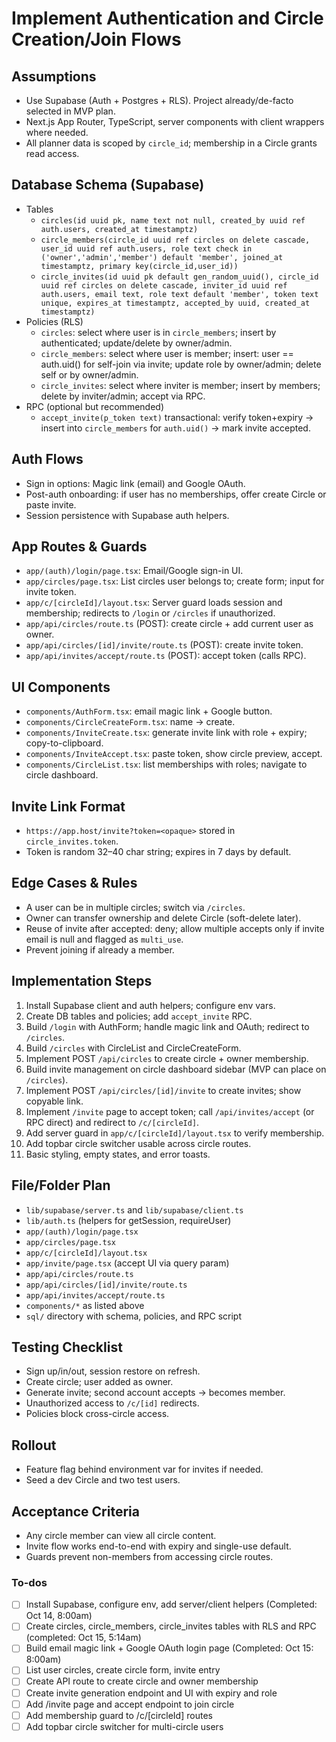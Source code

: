 <!-- c370ebc1-b907-4779-b761-bebb8c13c094 fb9e8019-331c-464f-8495-bef8ea71687c -->
# Implement Authentication and Circle Creation/Join Flows

## Assumptions
- Use Supabase (Auth + Postgres + RLS). Project already/de-facto selected in MVP plan.
- Next.js App Router, TypeScript, server components with client wrappers where needed.
- All planner data is scoped by `circle_id`; membership in a Circle grants read access.

## Database Schema (Supabase)
- Tables
  - `circles(id uuid pk, name text not null, created_by uuid ref auth.users, created_at timestamptz)`
  - `circle_members(circle_id uuid ref circles on delete cascade, user_id uuid ref auth.users, role text check in ('owner','admin','member') default 'member', joined_at timestamptz, primary key(circle_id,user_id))`
  - `circle_invites(id uuid pk default gen_random_uuid(), circle_id uuid ref circles on delete cascade, inviter_id uuid ref auth.users, email text, role text default 'member', token text unique, expires_at timestamptz, accepted_by uuid, created_at timestamptz)`
- Policies (RLS)
  - `circles`: select where user is in `circle_members`; insert by authenticated; update/delete by owner/admin.
  - `circle_members`: select where user is member; insert: user == auth.uid() for self-join via invite; update role by owner/admin; delete self or by owner/admin.
  - `circle_invites`: select where inviter is member; insert by members; delete by inviter/admin; accept via RPC.
- RPC (optional but recommended)
  - `accept_invite(p_token text)` transactional: verify token+expiry → insert into `circle_members` for `auth.uid()` → mark invite accepted.

## Auth Flows
- Sign in options: Magic link (email) and Google OAuth.
- Post-auth onboarding: if user has no memberships, offer create Circle or paste invite.
- Session persistence with Supabase auth helpers.

## App Routes & Guards
- `app/(auth)/login/page.tsx`: Email/Google sign-in UI.
- `app/circles/page.tsx`: List circles user belongs to; create form; input for invite token.
- `app/c/[circleId]/layout.tsx`: Server guard loads session and membership; redirects to `/login` or `/circles` if unauthorized.
- `app/api/circles/route.ts` (POST): create circle + add current user as owner.
- `app/api/circles/[id]/invite/route.ts` (POST): create invite token.
- `app/api/invites/accept/route.ts` (POST): accept token (calls RPC).

## UI Components
- `components/AuthForm.tsx`: email magic link + Google button.
- `components/CircleCreateForm.tsx`: name → create.
- `components/InviteCreate.tsx`: generate invite link with role + expiry; copy-to-clipboard.
- `components/InviteAccept.tsx`: paste token, show circle preview, accept.
- `components/CircleList.tsx`: list memberships with roles; navigate to circle dashboard.

## Invite Link Format
- `https://app.host/invite?token=<opaque>` stored in `circle_invites.token`.
- Token is random 32–40 char string; expires in 7 days by default.

## Edge Cases & Rules
- A user can be in multiple circles; switch via `/circles`.
- Owner can transfer ownership and delete Circle (soft-delete later).
- Reuse of invite after accepted: deny; allow multiple accepts only if invite email is null and flagged as `multi_use`.
- Prevent joining if already a member.

## Implementation Steps
1. Install Supabase client and auth helpers; configure env vars.
2. Create DB tables and policies; add `accept_invite` RPC.
3. Build `/login` with AuthForm; handle magic link and OAuth; redirect to `/circles`.
4. Build `/circles` with CircleList and CircleCreateForm.
5. Implement POST `/api/circles` to create circle + owner membership.
6. Build invite management on circle dashboard sidebar (MVP can place on `/circles`).
7. Implement POST `/api/circles/[id]/invite` to create invites; show copyable link.
8. Implement `/invite` page to accept token; call `/api/invites/accept` (or RPC direct) and redirect to `/c/[circleId]`.
9. Add server guard in `app/c/[circleId]/layout.tsx` to verify membership.
10. Add topbar circle switcher usable across circle routes.
11. Basic styling, empty states, and error toasts.

## File/Folder Plan
- `lib/supabase/server.ts` and `lib/supabase/client.ts`
- `lib/auth.ts` (helpers for getSession, requireUser)
- `app/(auth)/login/page.tsx`
- `app/circles/page.tsx`
- `app/c/[circleId]/layout.tsx`
- `app/invite/page.tsx` (accept UI via query param)
- `app/api/circles/route.ts`
- `app/api/circles/[id]/invite/route.ts`
- `app/api/invites/accept/route.ts`
- `components/*` as listed above
- `sql/` directory with schema, policies, and RPC script

## Testing Checklist
- Sign up/in/out, session restore on refresh.
- Create circle; user added as owner.
- Generate invite; second account accepts → becomes member.
- Unauthorized access to `/c/[id]` redirects.
- Policies block cross-circle access.

## Rollout
- Feature flag behind environment var for invites if needed.
- Seed a dev Circle and two test users.

## Acceptance Criteria
- Any circle member can view all circle content.
- Invite flow works end-to-end with expiry and single-use default.
- Guards prevent non-members from accessing circle routes.


### To-dos

- [ ] Install Supabase, configure env, add server/client helpers (Completed: Oct 14, 8:00am)
- [ ] Create circles, circle_members, circle_invites tables with RLS and RPC
(completed: Oct 15, 5:14am)
- [ ] Build email magic link + Google OAuth login page
(Completed: Oct 15: 8:00am)
- [ ] List user circles, create circle form, invite entry
- [ ] Create API route to create circle and owner membership
- [ ] Create invite generation endpoint and UI with expiry and role
- [ ] Add /invite page and accept endpoint to join circle
- [ ] Add membership guard to /c/[circleId] routes
- [ ] Add topbar circle switcher for multi-circle users